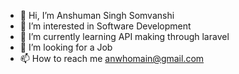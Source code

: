 - 👋 Hi, I’m Anshuman Singh Somvanshi 
- 👀 I’m interested in Software Development 
- 🌱 I’m currently learning API making through laravel
- 💞️ I’m looking for a Job 
- 📫 How to reach me anwhomain@gmail.com

<!---
AnWho-main/AnWho-main is a ✨ special ✨ repository because its `README.md` (this file) appears on your GitHub profile.
You can click the Preview link to take a look at your changes.
--->
